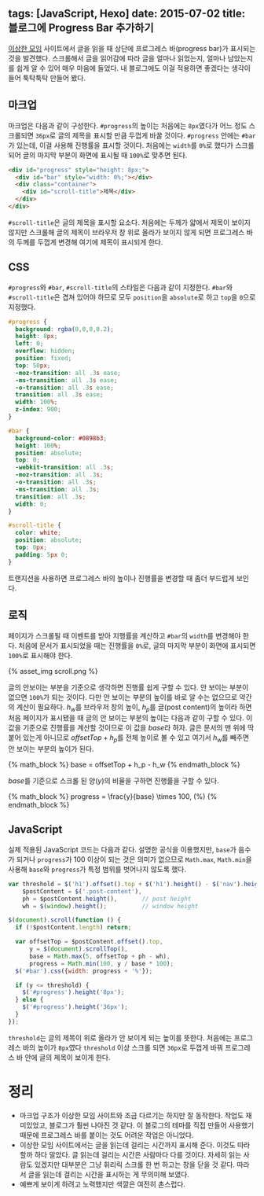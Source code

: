 tags: [JavaScript, Hexo]
date: 2015-07-02
title: 블로그에 Progress Bar 추가하기
---
[이상한 모임](http://blog.weirdx.io) 사이트에서 글을 읽을 때 상단에 프로그레스 바(progress bar)가 표시되는 것을 발견했다. 스크롤해서 글을 읽어감에 따라 글을 얼마나 읽었는지, 얼마나 남았는지를 쉽게 알 수 있어 매우 마음에 들었다. 내 블로그에도 이걸 적용하면 좋겠다는 생각이 들어 툭탁툭탁 만들어 봤다.<!--more-->

## 마크업
마크업은 다음과 같이 구성한다. `#progress`의 높이는 처음에는 `8px`였다가 어느 정도 스크롤되면 `36px`로 글의 제목을 표시할 만큼 두껍게 바꿀 것이다. `#progress` 안에는 `#bar`가 있는데, 이걸 사용해 진행률을 표시할 것이다. 처음에는 `width`를 `0%`로 했다가 스크롤되어 글의 마지막 부분이 화면에 표시될 때 `100%`로 맞추면 된다.

```html
<div id="progress" style="height: 8px;">
  <div id="bar" style="width: 0%;"></div>
  <div class="container">
    <div id="scroll-title">제목</div>
  </div>
</div>
```

`#scroll-title`은 글의 제목을 표시할 요소다. 처음에는 두께가 얇에서 제목이 보이지 않지만 스크롤해 글의 제목이 브라우저 창 위로 올라가 보이지 않게 되면 프로그레스 바의 두께를 두껍게 변경해 여기에 제목이 표시되게 한다.

## CSS
`#progress`와 `#bar`, `#scroll-title`의 스타일은 다음과 같이 지정한다. `#bar`와 `#scroll-title`은 겹쳐 있어야 하므로 모두 `position`을 `absolute`로 하고 `top`을 `0`으로 지정했다.

```css
#progress {
  background: rgba(0,0,0,0.2);
  height: 8px;
  left: 0;
  overflow: hidden;
  position: fixed;
  top: 50px;
  -moz-transition: all .3s ease;
  -ms-transition: all .3s ease;
  -o-transition: all .3s ease;
  transition: all .3s ease;
  width: 100%;
  z-index: 900;
}

#bar {
  background-color: #0898b3;
  height: 100%;
  position: absolute;
  top: 0;
  -webkit-transition: all .3s;
  -moz-transition: all .3s;
  -o-transition: all .3s;
  -ms-transition: all .3s;
  transition: all .3s;
  width: 0;
}

#scroll-title {
  color: white;
  position: absolute;
  top: 0px;
  padding: 5px 0;
}
```

트랜지션을 사용하면 프로그레스 바의 높이나 진행률을 변경할 때 좀더 부드럽게 보인다.

## 로직
페이지가 스크롤될 때 이벤트를 받아 지행률을 계산하고 `#bar`의 `width`를 변경해야 한다. 처음에 문서가 표시되었을 때는 진행률을 `0%`로, 글의 마지막 부분이 화면에 표시되면 `100%`로 표시해야 한다.

{% asset_img scroll.png %}

글의 안보이는 부분을 기준으로 생각하면 진행률 쉽게 구할 수 있다. 안 보이는 부분이 없으면 `100%`가 되는 것이다. 다만 안 보이는 부분의 높이를 바로 알 수는 없으므로 약간의 계산이 필요하다. $h_w$를 브라우저 창의 높이, $h_p$를 글(post content)의 높이라 하면 처음 페이지가 표시됐을 때 글의 안 보이는 부분의 높이는 다음과 같이 구할 수 있다. 이 값을 기준으로 진행률을 계산할 것이므로 이 값을 $base$라 하자. 글은 문서의 맨 위에 딱 붙어 있는게 아니므로 $offsetTop + h_p$를 전체 높이로 볼 수 있고 여기서 $h_w$를 빼주면 안 보이는 부분의 높이가 된다.

{% math_block %}
base = offsetTop + h_p - h_w
{% endmath_block %}

$base$를 기준으로 스크롤 된 양($y$)의 비율을 구하면 진행률을 구할 수 있다.

{% math_block %}
progress = \frac{y}{base} \times 100\, (\%)
{% endmath_block %}

## JavaScript
실제 적용된 JavaScript 코드는 다음과 같다. 설명한 공식을 이용했지만, `base`가 음수가 되거나 `progress`가 100 이상이 되는 것은 의미가 없으므로 `Math.max`, `Math.min`을 사용해 `base`와 `progress`가 특정 범위를 벗어나지 않도록 했다.

```js
var threshold = $('h1').offset().top + $('h1').height() - $('nav').height(),
    $postContent = $('.post-content'),
    ph = $postContent.height(),       // post height
    wh = $(window).height();          // window height

$(document).scroll(function () {
  if (!$postContent.length) return;

  var offsetTop = $postContent.offset().top,
      y = $(document).scrollTop(),
      base = Math.max(5, offsetTop + ph - wh),
      progress = Math.min(100, y / base * 100);
  $('#bar').css({width: progress + '%'});

  if (y <= threshold) {
    $('#progress').height('8px');
  } else {
    $('#progress').height('36px');
  }
});
```

`threshold`는 글의 제목이 위로 올라가 안 보이게 되는 높이를 뜻한다. 처음에는 프로그레스 바의 높이가 `8px`였다 `threshold` 이상 스크롤 되면 `36px`로 두껍게 바꿔 프로그레스 바 안에 글의 제목이 보이게 한다.

# 정리
* 마크업 구조가 이상한 모임 사이트와 조금 다르기는 하지만 잘 동작한다. 작업도 재미있었고, 블로그가 훨씬 나아진 것 같다. 이 블로그의 테마를 직접 만들어 사용했기 때문에 프로그레스 바를 붙이는 것도 어려운 작업은 아니었다.
* 이상한 모임 사이트에서는 글을 읽는데 걸리는 시간까지 표시해 준다. 이것도 따라 할까 하다 말았다. 글 읽는데 걸리는 시간은 사람마다 다를 것이다. 자세히 읽는 사람도 있겠지만 대부분은 그냥 휘리릭 스크롤 한 번 하고는 창을 닫을 것 같다. 따라서 글을 읽는데 걸리는 시간을 표시하는 게 무의미해 보였다.
* 예쁘게 보이게 하려고 노력했지만 색깔은 여전히 촌스럽다.
